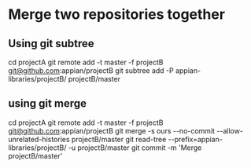 
# Merge two repositories together

## Using git subtree
cd projectA
git remote add -t master -f projectB git@github.com:appian/projectB
git subtree add -P appian-libraries/projectB/ projectB/master

## using git merge
cd projectA
git remote add -t master -f projectB git@github.com:appian/projectB
git merge -s ours --no-commit --allow-unrelated-histories projectB/master
git read-tree --prefix=appian-libraries/projectB/ -u projectB/master
git commit -m 'Merge projectB/master'
